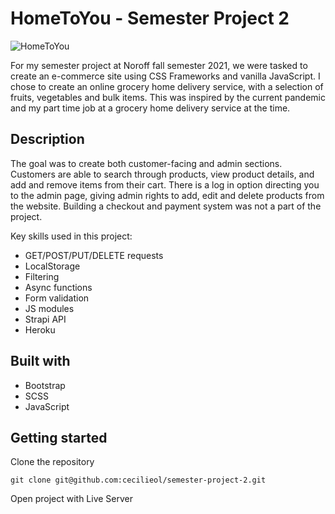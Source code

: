 # HomeToYou - Semester Project 2

![HomeToYou](https://user-images.githubusercontent.com/71260714/172362092-8d32e89d-c24d-4ca9-bd27-d01897b7dc0a.jpg)

For my semester project at Noroff fall semester 2021, we were tasked to create an e-commerce site using CSS Frameworks and vanilla JavaScript. I chose to create an online grocery home delivery service, with a selection of fruits, vegetables and bulk items. This was inspired by the current pandemic and my part time job at a grocery home delivery service at the time.

## Description
The goal was to create both customer-facing and admin sections. Customers are able to search through products, view product details, and add and remove items from their cart. There is a log in option directing you to the admin page, giving admin rights to add, edit and delete products from the website. Building a checkout and payment system was not a part of the project.

Key skills used in this project:
-	GET/POST/PUT/DELETE requests
-	LocalStorage
-	Filtering
-	Async functions
-	Form validation
-	JS modules
-	Strapi API
-	Heroku

## Built with
- Bootstrap
- SCSS
- JavaScript

## Getting started

Clone the repository
```
git clone git@github.com:cecilieol/semester-project-2.git
```

Open project with Live Server
